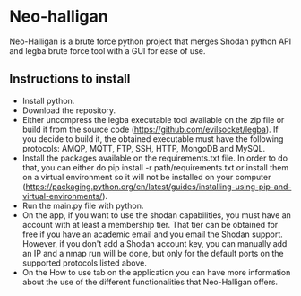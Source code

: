 # Neo-halligan
Neo-Halligan is a brute force python project that merges Shodan python API and legba brute force tool with a GUI for ease of use.

## Instructions to install

- Install python.
- Download the repository.
- Either uncompress the legba executable tool available on the zip file or build it from the source code (https://github.com/evilsocket/legba). If you decide to build it, the obtained executable must have the following protocols: AMQP, MQTT, FTP, SSH, HTTP, MongoDB and MySQL.
- Install the packages available on the requirements.txt file. In order to do that, you can either do pip install -r path/requirements.txt or install them on a virtual environment so it will not be installed on your computer (https://packaging.python.org/en/latest/guides/installing-using-pip-and-virtual-environments/).
- Run the main.py file with python.
- On the app, if you want to use the shodan capabilities, you must have an account with at least a membership tier. That tier can be obtained for free if you have an academic email and you email the Shodan support. However, if you don't add a Shodan account key, you can manually add an IP and a nmap run will be done, but only for the default ports on the supported protocols listed above.
- On the How to use tab on the application you can have more information about the use of the different functionalities that Neo-Halligan offers.
